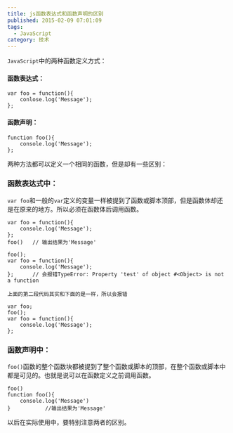 ```yaml
---
title: js函数表达式和函数声明的区别
published: 2015-02-09 07:01:09
tags:
  - JavaScript
category: 技术
---
```


`JavaScript`中的两种函数定义方式：

#### 函数表达式：

    var foo = function(){
    	conlose.log('Message');
    };

#### 函数声明：

    function foo(){
    	console.log('Message');
    };

两种方法都可以定义一个相同的函数，但是却有一些区别：

### 函数表达式中：

`var foo`和一般的`var`定义的变量一样被提到了函数或脚本顶部，但是函数体却还是在原来的地方。所以必须在函数体后调用函数。

    var foo = function(){
    	console.log('Message');
    };
    foo() 	// 输出结果为'Message'

    foo();
    var foo = function(){
    	console.log('Message');
    };		// 会报错TypeError: Property 'test' of object #<Object> is not a function

    上面的第二段代码其实和下面的是一样，所以会报错

    var foo;
    foo();
    var foo = function(){
    	console.log('Message');
    };

### 函数声明中：

`foo()`函数的整个函数块都被提到了整个函数或脚本的顶部，在整个函数或脚本中都是可见的。也就是说可以在函数定义之前调用函数。

    foo()
    function foo(){
    	console.log('Message')
    }			//输出结果为'Message'

以后在实际使用中，要特别注意两者的区别。
